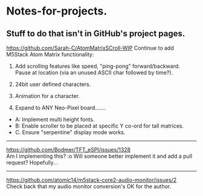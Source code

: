 # Notes-for-projects.
Stuff to do that isn't in GitHub's project pages.
----

https://github.com/Sarah-C/AtomMatrixSCroll-WIP
Continue to add M5Stack Atom Matrix functionality:
1. Add scrolling features like speed, "ping-pong" forward/backward. Pause at location (via an unused ASCII char followed by time?).
2. 24bit user defined characters.
3. Animation for a character.

4. Expand to ANY Neo-Pixel board.......
* A: Implement multi height fonts.
* B: Enable scroller to be placed at specific Y co-ord for tall matrices.
* C. Ensure "serpentine" display mode works.

----------------

https://github.com/Bodmer/TFT_eSPI/issues/1328                    
Am I implementing this? :o    Will someone better implement it and add a pull request? Hopefully...


----------------



https://github.com/atomic14/m5stack-core2-audio-monitor/issues/2                  
Check back that my audio monitor conversion's OK for the author.

